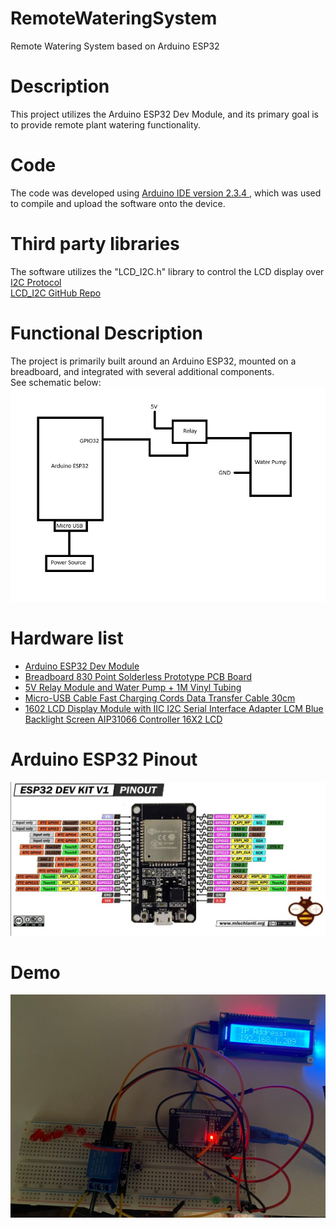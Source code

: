 # RemoteWateringSystem
Remote Watering System based on Arduino ESP32

# Description 
This project utilizes the Arduino ESP32 Dev Module, and its primary goal is to provide remote plant watering functionality.

# Code 
The code was developed using <a href="https://www.arduino.cc/en/software"> Arduino IDE version 2.3.4 </a>, which was used to compile and upload the software onto the device.

# Third party libraries
The software utilizes the "LCD_I2C.h" library to control the LCD display over <a href="https://en.wikipedia.org/wiki/I%C2%B2C"> I2C Protocol </a> <br>
<a href="https://github.com/blackhack/LCD_I2C/tree/master">LCD_I2C GitHub Repo</a>

# Functional Description
The project is primarily built around an Arduino ESP32, mounted on a breadboard, and integrated with several additional components.<br>
See schematic below:<br>
<img src="./docs/schematic.jpg"/>

# Hardware list

* <a href="https://www.amazon.com/ESP-WROOM-32-Development-Dual-Mode-Microcontroller-Integrated/dp/B07WCG1PLV/ref=sxin_16_pa_sp_search_thematic_sspa?content-id=amzn1.sym.c5787da2-212d-48eb-a894-9ea5a87adeb3%3Aamzn1.sym.c5787da2-212d-48eb-a894-9ea5a87adeb3&crid=34WWLQ6CSFA0L&cv_ct_cx=esp32+development+board&keywords=esp32+development+board&pd_rd_i=B07WCG1PLV&pd_rd_r=a813615e-8e34-44f5-a48e-beed27b44e4d&pd_rd_w=RPSvm&pd_rd_wg=tfmYF&pf_rd_p=c5787da2-212d-48eb-a894-9ea5a87adeb3&pf_rd_r=8AN6QZEBQPPJEACEND17&qid=1738774208&sbo=RZvfv%2F%2FHxDF%2BO5021pAnSA%3D%3D&sprefix=esp32%2Caps%2C174&sr=1-1-6024b2a3-78e4-4fed-8fed-e1613be3bcce-spons&sp_csd=d2lkZ2V0TmFtZT1zcF9zZWFyY2hfdGhlbWF0aWM&psc=1">Arduino ESP32 Dev Module</a>
* <a href="https://www.amazon.com/dp/B0BRQX6G3T?ref=ppx_yo2ov_dt_b_fed_asin_title">Breadboard 830 Point Solderless Prototype PCB Board </a>
* <a href="https://www.amazon.com/dp/B07TLRYGT1?ref=ppx_yo2ov_dt_b_fed_asin_title">5V Relay Module and Water Pump + 1M Vinyl Tubing</a>
* <a href="https://www.amazon.com/dp/B0C89Q81FW?ref=ppx_yo2ov_dt_b_fed_asin_title">Micro-USB Cable Fast Charging Cords Data Transfer Cable 30cm </a>
* <a href="https://www.amazon.com/dp/B0D2L9JHLD?ref=ppx_yo2ov_dt_b_fed_asin_title&th=1">1602 LCD Display Module with IIC I2C Serial Interface Adapter LCM Blue Backlight Screen AIP31066 Controller 16X2 LCD</a>

# Arduino ESP32 Pinout
<img src="./docs/ESP32_Pinout.jpg"/> 

# Demo
<img src="./docs/demo.jpg"/>
  

